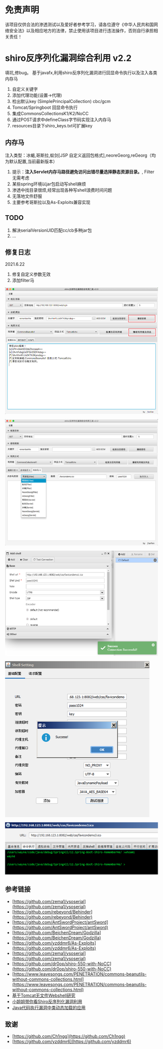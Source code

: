 # 免责声明
该项目仅供合法的渗透测试以及爱好者参考学习，请各位遵守《中华人民共和国网络安全法》以及相应地方的法律，禁止使用该项目进行违法操作，否则自行承担相关责任！

# shiro反序列化漏洞综合利用 v2.2

填坑,修bug。
基于javafx,利用shiro反序列化漏洞进行回显命令执行以及注入各类内存马

1. 自定义关键字
2. 添加代理功能(设置->代理)
3. 检出默认key (SimplePrincipalCollection) cbc/gcm
4. Tomcat/Springboot 回显命令执行
5. 集成CommonsCollectionsK1/K2/NoCC
6. 通过POST请求中defineClass字节码实现注入内存马
7. resources目录下shiro_keys.txt可扩展key

## 内存马
注入类型：冰蝎,哥斯拉,蚁剑[JSP 自定义返回包格式],neoreGeorg,reGeorg（均为默认配置,当前最新版本）
1. 提示：**注入Servlet内存马路径避免访问出错尽量选择静态资源目录。**, Filter无需考虑
1. 某些spring环境以jar包启动写shell麻烦
2. 渗透中找目录很烦,经常出现各种写shell浪费时间问题
3. 无落地文件舒服
4. 主要参考哥斯拉以及As-Exploits兼容实现

## TODO
1. 解决serialVersionUID匹配cc/cb多种jar包
2. ...

## 修复日志
2021.6.22
1. 修复自定义参数无效
2. 添加filter马

![](screenshot/1.png)

![](screenshot/5.png)


![](screenshot/2.png)

![](screenshot/3.png)

![](screenshot/4.png)



## 参考链接
- [https://github.com/zema1/ysoserial](https://github.com/zema1/ysoserial)
- [https://github.com/rebeyond/Behinder](https://github.com/rebeyond/Behinder)
- [https://github.com/AntSwordProject/antSword](https://github.com/AntSwordProject/antSword)
- [https://github.com/BeichenDream/Godzilla](https://github.com/BeichenDream/Godzilla)
- [https://github.com/yzddmr6/As-Exploits](https://github.com/yzddmr6/As-Exploits)
- [https://github.com/zema1/ysoserial](https://github.com/zema1/ysoserial)
- [https://github.com/dr0op/shiro-550-with-NoCC](https://github.com/dr0op/shiro-550-with-NoCC)
- [https://www.leavesongs.com/PENETRATION/commons-beanutils-without-commons-collections.html](https://www.leavesongs.com/PENETRATION/commons-beanutils-without-commons-collections.html)
- [基于Tomcat无文件Webshell研究](https://mp.weixin.qq.com/s/whOYVsI-AkvUJTeeDWL5dA)
- [小姐姐带你看Shiro反序列化漏洞利用](https://mp.weixin.qq.com/s/WDmj4-2lB-hlf_Fm_wDiOg)
- [Java代码执行漏洞中类动态加载的应用](https://mp.weixin.qq.com/s?__biz=MzAwNzk0NTkxNw==&mid=2247484622&idx=1&sn=8ec625711dcf87f0b6abe67483f0534d)

## 致谢
- [https://github.com/Ch1ngg](https://github.com/Ch1ngg)
- [https://github.com/yzddmr6](https://github.com/yzddmr6)